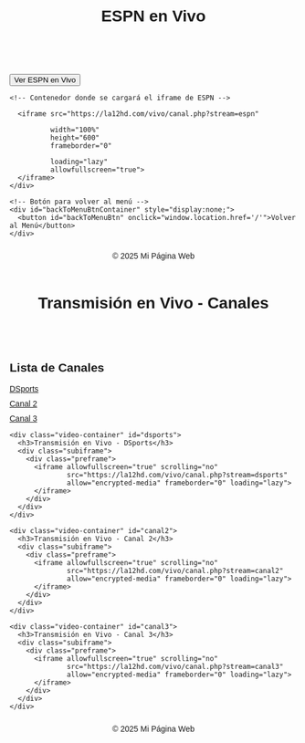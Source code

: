 <!DOCTYPE html>
<html lang="es">

<head>
  <meta charset="UTF-8">
  <meta name="viewport" content="width=device-width, initial-scale=1.0">
  <title>Ver ESPN en Vivo</title>
  <meta name="description" content="Disfruta de ESPN en vivo en nuestra página web">
  <link rel="icon" type="image" href="/img/logo.png">
</head>

<body>
  <header>
    <h1>ESPN en Vivo</h1>
  </header>

  <main>
    <!-- Botón para cargar el canal -->
    <button id="showChannelBtn">Ver ESPN en Vivo</button>

    <!-- Contenedor donde se cargará el iframe de ESPN -->
    
      <iframe src="https://la12hd.com/vivo/canal.php?stream=espn"
             
              width="100%" 
              height="600"
              frameborder="0"
         
              loading="lazy"
              allowfullscreen="true">
      </iframe>
    </div>

    <!-- Botón para volver al menú -->
    <div id="backToMenuBtnContainer" style="display:none;">
      <button id="backToMenuBtn" onclick="window.location.href='/'">Volver al Menú</button>
    </div>
  </main>

  <footer>
    <span>&copy; 2025 Mi Página Web</span>
  </footer>
<!DOCTYPE html>
<html lang="es">

<head>
  <meta charset="UTF-8">
  <meta name="viewport" content="width=device-width, initial-scale=1.0">
  <title>Transmisión en Vivo - Canales</title>
  <meta name="description" content="Disfruta de tus canales favoritos en vivo directamente en nuestra página web.">
  <link rel="icon" href="/img/logo.png" type="image/png">
  <style>
    body {
      font-family: Arial, sans-serif;
    }
    header, footer {
      text-align: center;
      padding: 10px;
    }
    .canales-lista {
      list-style-type: none;
      padding: 0;
    }
    .canales-lista li {
      margin: 10px 0;
    }
    .video-container {
      margin: 20px auto;
      width: 80%;
    }
    iframe {
      width: 100%;
      height: 600px;
      border: none;
    }
  </style>
</head>

<body>

  <header>
    <h1>Transmisión en Vivo - Canales</h1>
  </header>

  <main>
    <div class="canales">
      <h2>Lista de Canales</h2>
      <ul class="canales-lista">
        <li><a href="#dsports">DSports</a></li>
        <li><a href="#canal2">Canal 2</a></li>
        <li><a href="#canal3">Canal 3</a></li>
        <!-- Agregar más canales según sea necesario -->
      </ul>
    </div>

    <div class="video-container" id="dsports">
      <h3>Transmisión en Vivo - DSports</h3>
      <div class="subiframe">
        <div class="preframe">
          <iframe allowfullscreen="true" scrolling="no" 
                  src="https://la12hd.com/vivo/canal.php?stream=dsports"
                  allow="encrypted-media" frameborder="0" loading="lazy">
          </iframe>
        </div>
      </div>
    </div>

    <div class="video-container" id="canal2">
      <h3>Transmisión en Vivo - Canal 2</h3>
      <div class="subiframe">
        <div class="preframe">
          <iframe allowfullscreen="true" scrolling="no" 
                  src="https://la12hd.com/vivo/canal.php?stream=canal2"
                  allow="encrypted-media" frameborder="0" loading="lazy">
          </iframe>
        </div>
      </div>
    </div>

    <div class="video-container" id="canal3">
      <h3>Transmisión en Vivo - Canal 3</h3>
      <div class="subiframe">
        <div class="preframe">
          <iframe allowfullscreen="true" scrolling="no" 
                  src="https://la12hd.com/vivo/canal.php?stream=canal3"
                  allow="encrypted-media" frameborder="0" loading="lazy">
          </iframe>
        </div>
      </div>
    </div>

  </main>

  <footer>
    <span>&copy; 2025 Mi Página Web</span>
  </footer>

</body>

</html>

